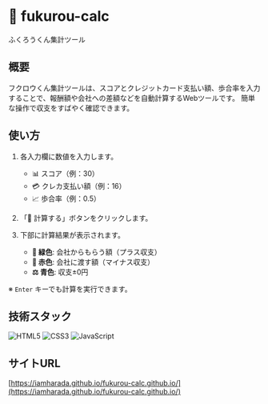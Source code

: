 # 🦉 fukurou-calc
ふくろうくん集計ツール

## 概要
フクロウくん集計ツールは、スコアとクレジットカード支払い額、歩合率を入力することで、報酬額や会社への差額などを自動計算するWebツールです。
簡単な操作で収支をすばやく確認できます。

## 使い方

1. 各入力欄に数値を入力します。

   * 📊 スコア（例：30）
   * 💳 クレカ支払い額（例：16）
   * 📈 歩合率（例：0.5）
2. 「🧮 計算する」ボタンをクリックします。
3. 下部に計算結果が表示されます。

    - **🎉 緑色**: 会社からもらう額（プラス収支）
    - **💸 赤色**: 会社に渡す額（マイナス収支）
    - **⚖️ 青色**: 収支±0円

※ `Enter` キーでも計算を実行できます。

## 技術スタック

![HTML5](https://img.shields.io/badge/HTML5-E34F26?style=for-the-badge&logo=html5&logoColor=white)
![CSS3](https://img.shields.io/badge/CSS3-1572B6?style=for-the-badge&logo=css3&logoColor=white)
![JavaScript](https://img.shields.io/badge/JavaScript-F7DF1E?style=for-the-badge&logo=javascript&logoColor=black)

## サイトURL
[https://iamharada.github.io/fukurou-calc.github.io/](https://iamharada.github.io/fukurou-calc.github.io/)